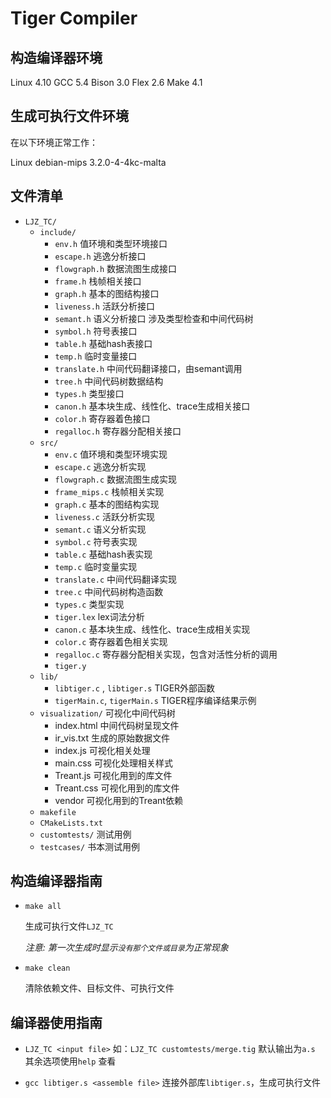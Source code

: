 Tiger Compiler
====

## 构造编译器环境

Linux 	4.10
GCC 	5.4
Bison 	3.0
Flex 	2.6
Make 	4.1

## 生成可执行文件环境

在以下环境正常工作：

Linux debian-mips 3.2.0-4-4kc-malta

## 文件清单
- `LJZ_TC/`
  - `include/`
    - `env.h` 值环境和类型环境接口
    - `escape.h` 逃逸分析接口
    - `flowgraph.h` 数据流图生成接口
    - `frame.h` 栈帧相关接口
    - `graph.h` 基本的图结构接口
    - `liveness.h` 活跃分析接口
    - `semant.h` 语义分析接口 涉及类型检查和中间代码树
    - `symbol.h` 符号表接口
    - `table.h`  基础hash表接口
    - `temp.h` 临时变量接口
    - `translate.h` 中间代码翻译接口，由semant调用
    - `tree.h` 中间代码树数据结构
    - `types.h` 类型接口
    - `canon.h` 基本块生成、线性化、trace生成相关接口
    - `color.h` 寄存器着色接口
    - `regalloc.h` 寄存器分配相关接口
  - `src/`
    - `env.c` 值环境和类型环境实现
    - `escape.c` 逃逸分析实现
    - `flowgraph.c` 数据流图生成实现
    - `frame_mips.c` 栈帧相关实现
    - `graph.c` 基本的图结构实现
    - `liveness.c` 活跃分析实现
    - `semant.c` 语义分析实现
    - `symbol.c` 符号表实现
    - `table.c`  基础hash表实现
    - `temp.c` 临时变量实现
    - `translate.c` 中间代码翻译实现
    - `tree.c` 中间代码树构造函数
    - `types.c` 类型实现
    - `tiger.lex` lex词法分析
    - `canon.c` 基本块生成、线性化、trace生成相关实现
    - `color.c` 寄存器着色相关实现
    - `regalloc.c` 寄存器分配相关实现，包含对活性分析的调用
    - `tiger.y`
  - `lib/`
    - `libtiger.c` , `libtiger.s` TIGER外部函数
    - `tigerMain.c`, `tigerMain.s` TIGER程序编译结果示例
  - `visualization/` 可视化中间代码树
    - index.html 中间代码树呈现文件
    - ir_vis.txt 生成的原始数据文件
    - index.js 可视化相关处理
    - main.css 可视化处理相关样式
    - Treant.js 可视化用到的库文件
    - Treant.css 可视化用到的库文件
    - vendor 可视化用到的Treant依赖
  - `makefile`
  - `CMakeLists.txt`
  - `customtests/` 测试用例
  - `testcases/` 书本测试用例


## 构造编译器指南
- `make all` 

  生成可执行文件`LJZ_TC`

  *注意: 第一次生成时显示`没有那个文件或目录`为正常现象*

- `make clean`

  清除依赖文件、目标文件、可执行文件

## 编译器使用指南


- `LJZ_TC <input file>`
	如：`LJZ_TC customtests/merge.tig`
	默认输出为`a.s`
	其余选项使用`help` 查看

- `gcc libtiger.s <assemble file>`
	连接外部库`libtiger.s`，生成可执行文件




